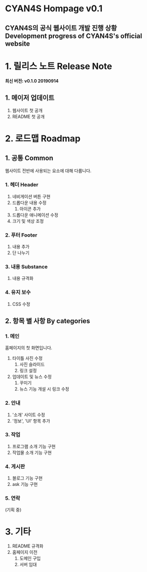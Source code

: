 CYAN4S Hompage v0.1
=

CYAN4S의 공식 웹사이트 개발 진행 상황<br>
Development progress of CYAN4S's official website
-

# 1. 릴리스 노트 Release Note
**최신 버전: v0.1.0 20190914**

## 1. 메이저 업데이트
1. 웹사이트 첫 공개
1. README 첫 공개

# 2. 로드맵 Roadmap

## 1. 공통 Common
웹사이트 전반에 사용되는 요소에 대해 다룹니다.

### 1. 헤더 Header
1. 네비게이션 버튼 구현
1. 드롭다운 내용 수정
    1. 아이콘 추가
1. 드롭다운 애니메이션 수정
1. 크기 및 색상 조정

### 2. 푸터 Footer
1. 내용 추가
1. 단 나누기

### 3. 내용 Substance
1. 내용 규격화

### 4. 유지 보수
1. CSS 수정

## 2. 항목 별 사항 By categories

### 1. 메인
홈페이지의 첫 화면입니다.
1. 타이틀 사진 수정
    1. 사진 슬라이드
    1. 링크 설정
1. 업데이트 및 뉴스 수정
    1. 꾸미기
    1. 뉴스 기능 개설 시 링크 수정

### 2. 안내
1. '소개' 사이트 수정
1. '정보', 'UI' 항목 추가

### 3. 작업
1. 프로그램 소개 기능 구현
1. 작업물 소개 기능 구현

### 4. 게시판
1. 블로그 기능 구현
1. ask 기능 구현

### 5. 연락
(기획 중)

# 3. 기타
1. README 규격화
1. 홈페이지 이전
    1. 도메인 구입
    1. 서버 임대